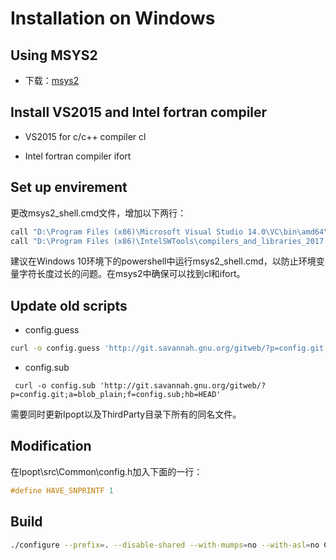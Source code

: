 # Installation on Windows

## Using MSYS2

* 下载：[msys2](http://www.msys2.org/)

## Install VS2015 and Intel fortran compiler

* VS2015 for c/c++ compiler cl

* Intel fortran compiler ifort

## Set up envirement

更改msys2_shell.cmd文件，增加以下两行：

```bash
call "D:\Program Files (x86)\Microsoft Visual Studio 14.0\VC\bin\amd64\vcvars64.bat"
call "D:\Program Files (x86)\IntelSWTools\compilers_and_libraries_2017.2.187\windows\bin\ifortvars.bat" -arch intel64 vs2015
```

建议在Windows 10环境下的powershell中运行msys2_shell.cmd，以防止环境变量字符长度过长的问题。在msys2中确保可以找到cl和ifort。

## Update old scripts

* config.guess

```bash
curl -o config.guess 'http://git.savannah.gnu.org/gitweb/?p=config.git;a=blob_plain;f=config.guess;hb=HEAD'
```

* config.sub

```
 curl -o config.sub 'http://git.savannah.gnu.org/gitweb/?p=config.git;a=blob_plain;f=config.sub;hb=HEAD'
```

需要同时更新Ipopt以及ThirdParty目录下所有的同名文件。

## Modification

在Ipopt\src\Common\config.h加入下面的一行：

```cpp
#define HAVE_SNPRINTF 1
```

## Build

```bash
./configure --prefix=. --disable-shared --with-mumps=no --with-asl=no CC=cl CXX=cl F77=ifort FC=ifort
```
